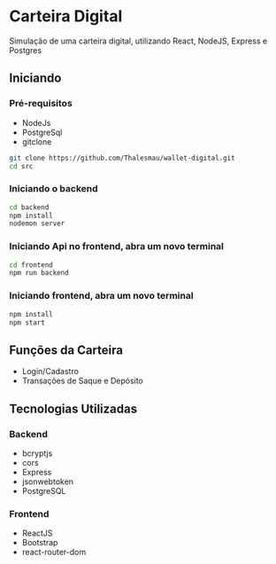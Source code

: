 # Carteira Digital

Simulação de uma carteira digital, utilizando React, NodeJS, Express e Postgres

## Iniciando

### Pré-requisitos
- NodeJs
- PostgreSql
- gitclone

```bash
git clone https://github.com/Thalesmau/wallet-digital.git
cd src
```

### Iniciando o backend
```bash
cd backend
npm install
nodemon server
```

### Iniciando Api no frontend, abra um novo terminal
```bash
cd frontend
npm run backend
```

### Iniciando frontend, abra um novo terminal
```bash
npm install
npm start
```

## Funções da Carteira
- Login/Cadastro
- Transações de Saque e Depósito 


##  Tecnologias Utilizadas

###  Backend

- bcryptjs
- cors
- Express
- jsonwebtoken
- PostgreSQL

###  Frontend

- ReactJS
- Bootstrap
- react-router-dom

